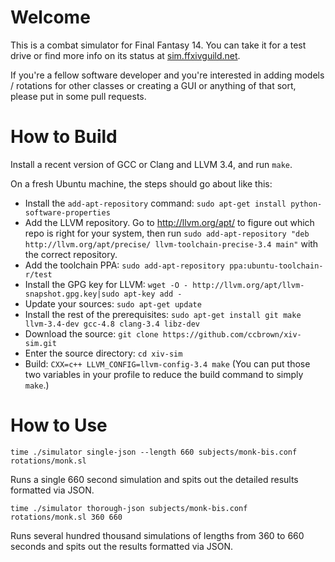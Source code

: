Welcome
=======

This is a combat simulator for Final Fantasy 14. You can take it for a test drive or find more info on its status at <a href="http://sim.ffxivguild.net">sim.ffxivguild.net</a>.

If you're a fellow software developer and you're interested in adding models / rotations for other classes or creating a GUI or anything of that sort, please put in some pull requests.

How to Build
============

Install a recent version of GCC or Clang and LLVM 3.4, and run `make`.

On a fresh Ubuntu machine, the steps should go about like this:

* Install the `add-apt-repository` command: `sudo apt-get install python-software-properties`
* Add the LLVM repository. Go to http://llvm.org/apt/ to figure out which repo is right for your system, then run `sudo add-apt-repository "deb http://llvm.org/apt/precise/ llvm-toolchain-precise-3.4 main"` with the correct repository.
* Add the toolchain PPA: `sudo add-apt-repository ppa:ubuntu-toolchain-r/test`
* Install the GPG key for LLVM: `wget -O - http://llvm.org/apt/llvm-snapshot.gpg.key|sudo apt-key add -`
* Update your sources: `sudo apt-get update`
* Install the rest of the prerequisites: `sudo apt-get install git make llvm-3.4-dev gcc-4.8 clang-3.4 libz-dev`
* Download the source: `git clone https://github.com/ccbrown/xiv-sim.git`
* Enter the source directory: `cd xiv-sim`
* Build: `CXX=c++ LLVM_CONFIG=llvm-config-3.4 make` (You can put those two variables in your profile to reduce the build command to simply `make`.)

How to Use
==========

`time ./simulator single-json --length 660 subjects/monk-bis.conf rotations/monk.sl`

Runs a single 660 second simulation and spits out the detailed results formatted via JSON.

`time ./simulator thorough-json subjects/monk-bis.conf rotations/monk.sl 360 660`

Runs several hundred thousand simulations of lengths from 360 to 660 seconds and spits out the results formatted via JSON.